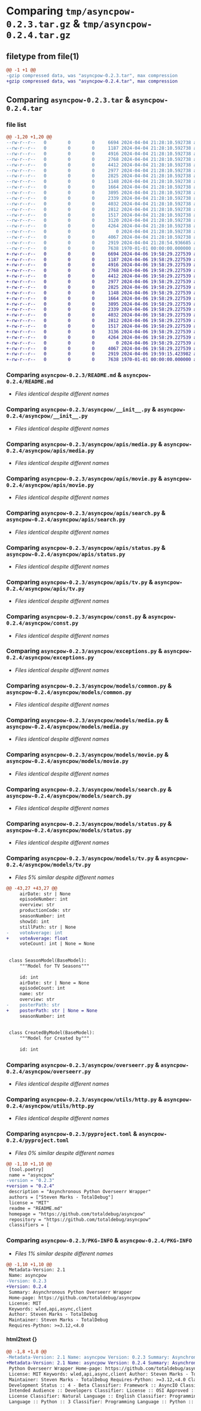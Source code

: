 # Comparing `tmp/asyncpow-0.2.3.tar.gz` & `tmp/asyncpow-0.2.4.tar.gz`

## filetype from file(1)

```diff
@@ -1 +1 @@
-gzip compressed data, was "asyncpow-0.2.3.tar", max compression
+gzip compressed data, was "asyncpow-0.2.4.tar", max compression
```

## Comparing `asyncpow-0.2.3.tar` & `asyncpow-0.2.4.tar`

### file list

```diff
@@ -1,20 +1,20 @@
--rw-r--r--   0        0        0     6694 2024-04-04 21:28:10.592738 asyncpow-0.2.3/README.md
--rw-r--r--   0        0        0     1187 2024-04-04 21:28:10.592738 asyncpow-0.2.3/asyncpow/__init__.py
--rw-r--r--   0        0        0     4916 2024-04-04 21:28:10.592738 asyncpow-0.2.3/asyncpow/apis/media.py
--rw-r--r--   0        0        0     2768 2024-04-04 21:28:10.592738 asyncpow-0.2.3/asyncpow/apis/movie.py
--rw-r--r--   0        0        0     4412 2024-04-04 21:28:10.592738 asyncpow-0.2.3/asyncpow/apis/search.py
--rw-r--r--   0        0        0     2977 2024-04-04 21:28:10.592738 asyncpow-0.2.3/asyncpow/apis/status.py
--rw-r--r--   0        0        0     2825 2024-04-04 21:28:10.592738 asyncpow-0.2.3/asyncpow/apis/tv.py
--rw-r--r--   0        0        0     1148 2024-04-04 21:28:10.592738 asyncpow-0.2.3/asyncpow/const.py
--rw-r--r--   0        0        0     1664 2024-04-04 21:28:10.592738 asyncpow-0.2.3/asyncpow/exceptions.py
--rw-r--r--   0        0        0     3895 2024-04-04 21:28:10.592738 asyncpow-0.2.3/asyncpow/models/common.py
--rw-r--r--   0        0        0     2339 2024-04-04 21:28:10.592738 asyncpow-0.2.3/asyncpow/models/media.py
--rw-r--r--   0        0        0     4032 2024-04-04 21:28:10.592738 asyncpow-0.2.3/asyncpow/models/movie.py
--rw-r--r--   0        0        0     2812 2024-04-04 21:28:10.592738 asyncpow-0.2.3/asyncpow/models/search.py
--rw-r--r--   0        0        0     1517 2024-04-04 21:28:10.592738 asyncpow-0.2.3/asyncpow/models/status.py
--rw-r--r--   0        0        0     3120 2024-04-04 21:28:10.592738 asyncpow-0.2.3/asyncpow/models/tv.py
--rw-r--r--   0        0        0     4264 2024-04-04 21:28:10.592738 asyncpow-0.2.3/asyncpow/overseerr.py
--rw-r--r--   0        0        0        0 2024-04-04 21:28:10.592738 asyncpow-0.2.3/asyncpow/py.typed
--rw-r--r--   0        0        0     4067 2024-04-04 21:28:10.592738 asyncpow-0.2.3/asyncpow/utils/http.py
--rw-r--r--   0        0        0     2919 2024-04-04 21:28:54.936685 asyncpow-0.2.3/pyproject.toml
--rw-r--r--   0        0        0     7638 1970-01-01 00:00:00.000000 asyncpow-0.2.3/PKG-INFO
+-rw-r--r--   0        0        0     6694 2024-04-06 19:58:29.227539 asyncpow-0.2.4/README.md
+-rw-r--r--   0        0        0     1187 2024-04-06 19:58:29.227539 asyncpow-0.2.4/asyncpow/__init__.py
+-rw-r--r--   0        0        0     4916 2024-04-06 19:58:29.227539 asyncpow-0.2.4/asyncpow/apis/media.py
+-rw-r--r--   0        0        0     2768 2024-04-06 19:58:29.227539 asyncpow-0.2.4/asyncpow/apis/movie.py
+-rw-r--r--   0        0        0     4412 2024-04-06 19:58:29.227539 asyncpow-0.2.4/asyncpow/apis/search.py
+-rw-r--r--   0        0        0     2977 2024-04-06 19:58:29.227539 asyncpow-0.2.4/asyncpow/apis/status.py
+-rw-r--r--   0        0        0     2825 2024-04-06 19:58:29.227539 asyncpow-0.2.4/asyncpow/apis/tv.py
+-rw-r--r--   0        0        0     1148 2024-04-06 19:58:29.227539 asyncpow-0.2.4/asyncpow/const.py
+-rw-r--r--   0        0        0     1664 2024-04-06 19:58:29.227539 asyncpow-0.2.4/asyncpow/exceptions.py
+-rw-r--r--   0        0        0     3895 2024-04-06 19:58:29.227539 asyncpow-0.2.4/asyncpow/models/common.py
+-rw-r--r--   0        0        0     2339 2024-04-06 19:58:29.227539 asyncpow-0.2.4/asyncpow/models/media.py
+-rw-r--r--   0        0        0     4032 2024-04-06 19:58:29.227539 asyncpow-0.2.4/asyncpow/models/movie.py
+-rw-r--r--   0        0        0     2812 2024-04-06 19:58:29.227539 asyncpow-0.2.4/asyncpow/models/search.py
+-rw-r--r--   0        0        0     1517 2024-04-06 19:58:29.227539 asyncpow-0.2.4/asyncpow/models/status.py
+-rw-r--r--   0        0        0     3136 2024-04-06 19:58:29.227539 asyncpow-0.2.4/asyncpow/models/tv.py
+-rw-r--r--   0        0        0     4264 2024-04-06 19:58:29.227539 asyncpow-0.2.4/asyncpow/overseerr.py
+-rw-r--r--   0        0        0        0 2024-04-06 19:58:29.227539 asyncpow-0.2.4/asyncpow/py.typed
+-rw-r--r--   0        0        0     4067 2024-04-06 19:58:29.227539 asyncpow-0.2.4/asyncpow/utils/http.py
+-rw-r--r--   0        0        0     2919 2024-04-06 19:59:15.423982 asyncpow-0.2.4/pyproject.toml
+-rw-r--r--   0        0        0     7638 1970-01-01 00:00:00.000000 asyncpow-0.2.4/PKG-INFO
```

### Comparing `asyncpow-0.2.3/README.md` & `asyncpow-0.2.4/README.md`

 * *Files identical despite different names*

### Comparing `asyncpow-0.2.3/asyncpow/__init__.py` & `asyncpow-0.2.4/asyncpow/__init__.py`

 * *Files identical despite different names*

### Comparing `asyncpow-0.2.3/asyncpow/apis/media.py` & `asyncpow-0.2.4/asyncpow/apis/media.py`

 * *Files identical despite different names*

### Comparing `asyncpow-0.2.3/asyncpow/apis/movie.py` & `asyncpow-0.2.4/asyncpow/apis/movie.py`

 * *Files identical despite different names*

### Comparing `asyncpow-0.2.3/asyncpow/apis/search.py` & `asyncpow-0.2.4/asyncpow/apis/search.py`

 * *Files identical despite different names*

### Comparing `asyncpow-0.2.3/asyncpow/apis/status.py` & `asyncpow-0.2.4/asyncpow/apis/status.py`

 * *Files identical despite different names*

### Comparing `asyncpow-0.2.3/asyncpow/apis/tv.py` & `asyncpow-0.2.4/asyncpow/apis/tv.py`

 * *Files identical despite different names*

### Comparing `asyncpow-0.2.3/asyncpow/const.py` & `asyncpow-0.2.4/asyncpow/const.py`

 * *Files identical despite different names*

### Comparing `asyncpow-0.2.3/asyncpow/exceptions.py` & `asyncpow-0.2.4/asyncpow/exceptions.py`

 * *Files identical despite different names*

### Comparing `asyncpow-0.2.3/asyncpow/models/common.py` & `asyncpow-0.2.4/asyncpow/models/common.py`

 * *Files identical despite different names*

### Comparing `asyncpow-0.2.3/asyncpow/models/media.py` & `asyncpow-0.2.4/asyncpow/models/media.py`

 * *Files identical despite different names*

### Comparing `asyncpow-0.2.3/asyncpow/models/movie.py` & `asyncpow-0.2.4/asyncpow/models/movie.py`

 * *Files identical despite different names*

### Comparing `asyncpow-0.2.3/asyncpow/models/search.py` & `asyncpow-0.2.4/asyncpow/models/search.py`

 * *Files identical despite different names*

### Comparing `asyncpow-0.2.3/asyncpow/models/status.py` & `asyncpow-0.2.4/asyncpow/models/status.py`

 * *Files identical despite different names*

### Comparing `asyncpow-0.2.3/asyncpow/models/tv.py` & `asyncpow-0.2.4/asyncpow/models/tv.py`

 * *Files 5% similar despite different names*

```diff
@@ -43,27 +43,27 @@
     airDate: str | None
     episodeNumber: int
     overview: str
     productionCode: str
     seasonNumber: int
     showId: int
     stillPath: str | None
-    voteAverage: int
+    voteAverage: float
     voteCount: int | None = None
 
 
 class SeasonModel(BaseModel):
     """Model for TV Seasons"""
 
     id: int
     airDate: str | None = None
     episodeCount: int
     name: str
     overview: str
-    posterPath: str
+    posterPath: str | None = None
     seasonNumber: int
 
 
 class CreatedByModel(BaseModel):
     """Model for Created by"""
 
     id: int
```

### Comparing `asyncpow-0.2.3/asyncpow/overseerr.py` & `asyncpow-0.2.4/asyncpow/overseerr.py`

 * *Files identical despite different names*

### Comparing `asyncpow-0.2.3/asyncpow/utils/http.py` & `asyncpow-0.2.4/asyncpow/utils/http.py`

 * *Files identical despite different names*

### Comparing `asyncpow-0.2.3/pyproject.toml` & `asyncpow-0.2.4/pyproject.toml`

 * *Files 0% similar despite different names*

```diff
@@ -1,10 +1,10 @@
 [tool.poetry]
 name = "asyncpow"
-version = "0.2.3"
+version = "0.2.4"
 description = "Asynchronous Python Overseerr Wrapper"
 authors = ["Steven Marks - TotalDebug"]
 license = "MIT"
 readme = "README.md"
 homepage = "https://github.com/totaldebug/asyncpow"
 repository = "https://github.com/totaldebug/asyncpow"
 classifiers = [
```

### Comparing `asyncpow-0.2.3/PKG-INFO` & `asyncpow-0.2.4/PKG-INFO`

 * *Files 1% similar despite different names*

```diff
@@ -1,10 +1,10 @@
 Metadata-Version: 2.1
 Name: asyncpow
-Version: 0.2.3
+Version: 0.2.4
 Summary: Asynchronous Python Overseerr Wrapper
 Home-page: https://github.com/totaldebug/asyncpow
 License: MIT
 Keywords: wled,api,async,client
 Author: Steven Marks - TotalDebug
 Maintainer: Steven Marks - TotalDebug
 Requires-Python: >=3.12,<4.0
```

#### html2text {}

```diff
@@ -1,8 +1,8 @@
-Metadata-Version: 2.1 Name: asyncpow Version: 0.2.3 Summary: Asynchronous
+Metadata-Version: 2.1 Name: asyncpow Version: 0.2.4 Summary: Asynchronous
 Python Overseerr Wrapper Home-page: https://github.com/totaldebug/asyncpow
 License: MIT Keywords: wled,api,async,client Author: Steven Marks - TotalDebug
 Maintainer: Steven Marks - TotalDebug Requires-Python: >=3.12,<4.0 Classifier:
 Development Status :: 4 - Beta Classifier: Framework :: AsyncIO Classifier:
 Intended Audience :: Developers Classifier: License :: OSI Approved :: MIT
 License Classifier: Natural Language :: English Classifier: Programming
 Language :: Python :: 3 Classifier: Programming Language :: Python :: 3.12
```

